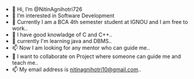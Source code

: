 - 👋 Hi, I’m @NitinAgnihotri726
- 👀 I’m interested in Software Development
- 🌱 Currently I am a BCA 4th semester student at IGNOU and I am free to work..
- 🌱 I have good knowladge of C and C++..
- 🌱 currently I'm learning java and DBMS..
- 📫 Now I am looking for any mentor who can guide me.. 
- 💞️ I want to collaborate on Project where someone can guide me and teach me..
- 📫 My email address is nitinagnihotri10@gmail.com..
